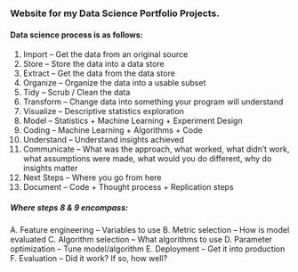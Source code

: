 ### Website for my Data Science Portfolio Projects. 

#### Data science process is as follows:
1. Import – Get the data from an original source
2. Store – Store the data into a data store
3. Extract – Get the data from the data store
4. Organize – Organize the data into a usable subset
5. Tidy – Scrub / Clean the data
6. Transform – Change data into something your program will understand
7. Visualize – Descriptive statistics exploration
8. Model – Statistics + Machine Learning + Experiment Design
9. Coding – Machine Learning + Algorithms + Code
10. Understand – Understand insights achieved
11. Communicate – What was the approach, what worked, what didn’t work, what assumptions were made, what would you do different, why do insights matter
12. Next Steps – Where you go from here
13. Document – Code + Thought process + Replication steps

##### Where steps 8 & 9 encompass:
A. Feature engineering – Variables to use
B. Metric selection – How is model evaluated
C. Algorithm selection – What algorithms to use
D. Parameter optimization – Tune model/algorithm
E. Deployment – Get it into production
F. Evaluation – Did it work? If so, how well?
